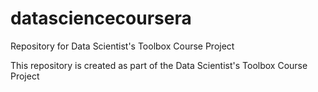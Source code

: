 # datasciencecoursera
Repository for Data Scientist's Toolbox Course Project

This repository is created as part of the Data Scientist's Toolbox Course Project
